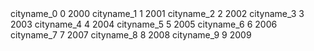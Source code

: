 
  <china dn="db">
   <city prov="beijing_0">
     <name>cityname_0</name>
     <age>0</age>
     <year>2000</year>
   </city>
   <city prov="beijing_1">
     <name>cityname_1</name>
     <age>1</age>
     <year>2001</year>
   </city>
   <city prov="beijing_2">
     <name>cityname_2</name>
     <age>2</age>
     <year>2002</year>
   </city>
   <city prov="beijing_3">
     <name>cityname_3</name>
     <age>3</age>
     <year>2003</year>
   </city>
   <city prov="beijing_4">
     <name>cityname_4</name>
     <age>4</age>
     <year>2004</year>
   </city>
   <city prov="beijing_5">
     <name>cityname_5</name>
     <age>5</age>
     <year>2005</year>
   </city>
   <city prov="beijing_6">
     <name>cityname_6</name>
     <age>6</age>
     <year>2006</year>
   </city>
   <city prov="beijing_7">
     <name>cityname_7</name>
     <age>7</age>
     <year>2007</year>
   </city>
   <city prov="beijing_8">
     <name>cityname_8</name>
     <age>8</age>
     <year>2008</year>
   </city>
   <city prov="beijing_9">
     <name>cityname_9</name>
     <age>9</age>
     <year>2009</year>
   </city>
 </china>